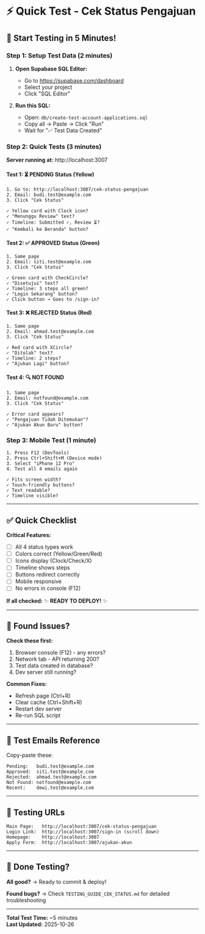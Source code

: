 # ⚡ Quick Test - Cek Status Pengajuan

## 🚀 Start Testing in 5 Minutes!

### Step 1: Setup Test Data (2 minutes)

1. **Open Supabase SQL Editor:**
   - Go to https://supabase.com/dashboard
   - Select your project
   - Click "SQL Editor"

2. **Run this SQL:**
   - Open: `db/create-test-account-applications.sql`
   - Copy all → Paste → Click "Run"
   - Wait for "✅ Test Data Created"

### Step 2: Quick Tests (3 minutes)

**Server running at:** http://localhost:3007

#### Test 1: ⏳ PENDING Status (Yellow)
```
1. Go to: http://localhost:3007/cek-status-pengajuan
2. Email: budi.test@example.com
3. Click "Cek Status"

✓ Yellow card with Clock icon?
✓ "Menunggu Review" text?
✓ Timeline: Submitted ✓, Review ⏳?
✓ "Kembali ke Beranda" button?
```

#### Test 2: ✅ APPROVED Status (Green)
```
1. Same page
2. Email: siti.test@example.com
3. Click "Cek Status"

✓ Green card with CheckCircle?
✓ "Disetujui" text?
✓ Timeline: 3 steps all green?
✓ "Login Sekarang" button?
✓ Click button → Goes to /sign-in?
```

#### Test 3: ❌ REJECTED Status (Red)
```
1. Same page
2. Email: ahmad.test@example.com
3. Click "Cek Status"

✓ Red card with XCircle?
✓ "Ditolak" text?
✓ Timeline: 2 steps?
✓ "Ajukan Lagi" button?
```

#### Test 4: 🔍 NOT FOUND
```
1. Same page
2. Email: notfound@example.com
3. Click "Cek Status"

✓ Error card appears?
✓ "Pengajuan Tidak Ditemukan"?
✓ "Ajukan Akun Baru" button?
```

### Step 3: Mobile Test (1 minute)

```
1. Press F12 (DevTools)
2. Press Ctrl+Shift+M (Device mode)
3. Select "iPhone 12 Pro"
4. Test all 4 emails again

✓ Fits screen width?
✓ Touch-friendly buttons?
✓ Text readable?
✓ Timeline visible?
```

---

## ✅ Quick Checklist

**Critical Features:**
- [ ] All 4 status types work
- [ ] Colors correct (Yellow/Green/Red)
- [ ] Icons display (Clock/Check/X)
- [ ] Timeline shows steps
- [ ] Buttons redirect correctly
- [ ] Mobile responsive
- [ ] No errors in console (F12)

**If all checked:** ✨ **READY TO DEPLOY!** ✨

---

## 🐛 Found Issues?

**Check these first:**
1. Browser console (F12) - any errors?
2. Network tab - API returning 200?
3. Test data created in database?
4. Dev server still running?

**Common Fixes:**
- Refresh page (Ctrl+R)
- Clear cache (Ctrl+Shift+R)
- Restart dev server
- Re-run SQL script

---

## 📧 Test Emails Reference

Copy-paste these:

```
Pending:   budi.test@example.com
Approved:  siti.test@example.com  
Rejected:  ahmad.test@example.com
Not Found: notfound@example.com
Recent:    dewi.test@example.com
```

---

## 🎯 Testing URLs

```
Main Page:   http://localhost:3007/cek-status-pengajuan
Login Link:  http://localhost:3007/sign-in (scroll down)
Homepage:    http://localhost:3007
Apply Form:  http://localhost:3007/ajukan-akun
```

---

## 🎉 Done Testing?

**All good?** → Ready to commit & deploy!

**Found bugs?** → Check `TESTING_GUIDE_CEK_STATUS.md` for detailed troubleshooting

---

**Total Test Time:** ~5 minutes  
**Last Updated:** 2025-10-26
